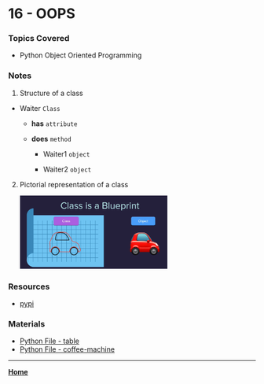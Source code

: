# 16 - OOPS

### Topics Covered

* Python Object Oriented Programming


###  Notes

1. Structure of a class

- Waiter `Class`
    
  - **has** `attribute`
      
  - **does** `method`
      
    - Waiter1 `object`
        
    - Waiter2 `object`

2. Pictorial representation of a class

      <img src="../../assets/oop.png" width="300px">


### Resources

* [pypi](https://pypi.org/)

###  Materials

* [Python File - table](./016a.py)
* [Python File - coffee-machine](./016b.py)

---

**[Home](../README.md)**